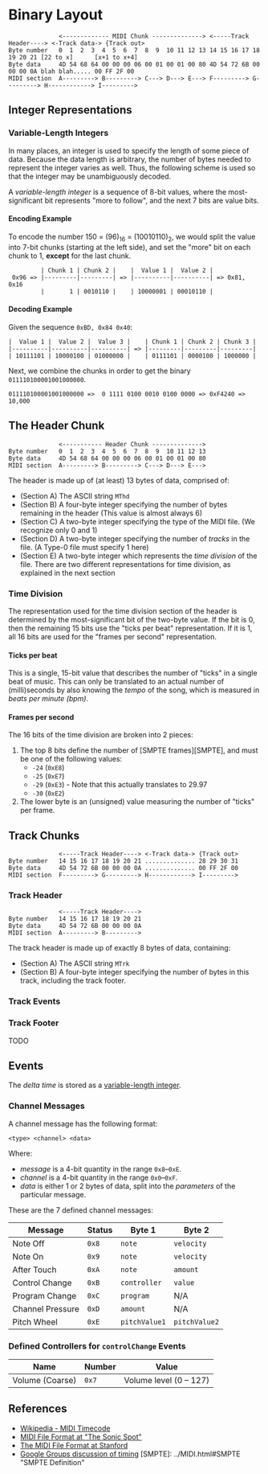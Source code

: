 # Binary Layout
~~~
              <------------- MIDI Chunk --------------> <-----Track Header----> <-Track data-> {Track out>
Byte number   0  1  2  3  4  5  6  7  8  9  10 11 12 13 14 15 16 17 18 19 20 21 [22 to x]      [x+1 to x+4]
Byte data     4D 54 68 64 00 00 00 06 00 01 00 01 00 80 4D 54 72 6B 00 00 00 0A blah blah..... 00 FF 2F 00
MIDI section  A---------> B---------> C---> D---> E---> F---------> G---------> H------------> I--------->
~~~

## Integer Representations

<a name="varint"></a>
### Variable-Length Integers

In many places, an integer is used to specify the length of some piece
of data. Because the data length is arbitrary, the number of bytes
needed to represent the integer varies as well. Thus, the following scheme
is used so that the integer may be unambiguously decoded.

A *variable-length integer* is a sequence of 8-bit values, where the
most-significant bit represents "more to follow", and the next 7 bits
are value bits.

#### Encoding Example

To encode the number 150 = (96)<sub>16</sub> = (10010110)<sub>2</sub>, 
we would split the value into 7-bit chunks (starting at the left side),
and set the "more" bit on each chunk to 1, **except** for the last chunk.
~~~
         | Chunk 1 | Chunk 2 |    |  Value 1 |  Value 2 |
 0x96 => |---------|---------| => |----------|----------| => 0x81, 0x16
         |       1 | 0010110 |    | 10000001 | 00010110 |
~~~

#### Decoding Example

Given the sequence `0xBD, 0x84 0x40`:

~~~
|  Value 1 |  Value 2 |  Value 3 |    | Chunk 1 | Chunk 2 | Chunk 3 |
|----------|----------|----------| => |---------|---------|---------|
| 10111101 | 10000100 | 01000000 |    | 0111101 | 0000100 | 1000000 |
~~~

Next, we combine the chunks in order to get the binary `011110100001001000000`.

~~~
011110100001001000000 =>  0 1111 0100 0010 0100 0000 => 0xF4240 => 10,000
~~~
## The Header Chunk
~~~
              <----------- Header Chunk -------------->
Byte number   0  1  2  3  4  5  6  7  8  9  10 11 12 13
Byte data     4D 54 68 64 00 00 00 06 00 01 00 01 00 80
MIDI section  A---------> B---------> C---> D---> E--->
~~~

The header is made up of (at least) 13 bytes of data, comprised of:

* (Section A) The ASCII string `MThd`
* (Section B) A four-byte integer specifying the number of bytes remaining in the header
  (This value is almost always 6)
* (Section C) A two-byte integer specifying the type of the MIDI file.
  (We recognize only 0 and 1)
* (Section D) A two-byte integer specifying the number of *tracks* in the
  file. (A Type-0 file must specify 1 here)
* (Section E) A two-byte integer which represents the *time division* of the 
  file. There are two different representations for time division, as explained
  in the next section


### Time Division

The representation used for the time division section of the header is
determined by the most-significant bit of the two-byte value. If the
bit is 0, then the remaining 15 bits use the "ticks per beat"
representation. If it is 1, all 16 bits are used for the
"frames per second" representation.


#### Ticks per beat

This is a single, 15-bit value that describes the number of "ticks"
in a single beat of music. This can only be translated to an actual
number of (milli)seconds by also knowing the *tempo* of the song,
which is measured in *beats per minute (bpm)*.


#### Frames per second

The 16 bits of the time division are broken into 2 pieces:

1. The top 8 bits define the number of [SMPTE frames][SMPTE],
   and must be one of the following values:
     * `-24` (`0xE8`)
     * `-25` (`0xE7`)
     * `-29` (`0xE3`) - Note that this actually translates to 29.97
     * `-30` (`0xE2`) 
2. The lower byte is an (unsigned) value measuring the number of "ticks" per
   frame.


## Track Chunks

~~~
              <-----Track Header----> <-Track data-> {Track out>
Byte number   14 15 16 17 18 19 20 21 .............. 28 29 30 31
Byte data     4D 54 72 6B 00 00 00 0A .............. 00 FF 2F 00
MIDI section  F---------> G---------> H------------> I--------->
~~~


### Track Header
~~~
              <-----Track Header---->
Byte number   14 15 16 17 18 19 20 21
Byte data     4D 54 72 6B 00 00 00 0A
MIDI section  A---------> B--------->
~~~

The track header is made up of exactly 8 bytes of data, containing:

* (Section A) The ASCII string `MTrk`
* (Section B) A four-byte integer specifying the number of bytes in this track,
              including the track footer.


### Track Events


### Track Footer

TODO

## Events

The *delta time* is stored as a [variable-length integer](#varint).

### Channel Messages

A channel message has the following format:

`<type> <channel> <data>`

Where:

- *message* is a 4-bit quantity in the range `0x8`&ndash;`0xE`.
- *channel* is a 4-bit quantity in the range `0x0`&ndash;`0xF`.
- *data* is either 1 or 2 bytes of data, split into the *parameters*
  of the particular message.
 
These are the 7 defined channel messages:

Message    	  |Status  |Byte 1          |Byte 2
------------------|--------|----------------|-----------
Note Off    	  |`0x8`   |`note`          |`velocity`
Note On     	  |`0x9`   |`note`          |`velocity`
After Touch 	  |`0xA`   |`note`          |`amount`
Control Change    |`0xB`   |`controller`    |`value`
Program Change   |`0xC`   |`program`       | N/A
Channel Pressure  |`0xD`   |`amount`        | N/A
Pitch Wheel       |`0xE`   |`pitchValue1`   |`pitchValue2`

### Defined Controllers for `controlChange` Events

Name | Number | Value
-----|--------|------
Volume (Coarse) | `0x7` | Volume level (0 &ndash; 127)

## References

* [Wikipedia - MIDI Timecode](http://en.wikipedia.org/wiki/MIDI_timecode)
* [MIDI File Format at "The Sonic Spot"](http://www.sonicspot.com/guide/midifiles.html)
* [The MIDI File Format at Stanford](http://cs.fit.edu/~ryan/cse4051/projects/midi/midi.html)
* [Google Groups discussion of timing](https://groups.google.com/forum/#!topic/music21list/f9AboXHW0QE)
[SMPTE]: ../MIDI.html#SMPTE "SMPTE Definition"
